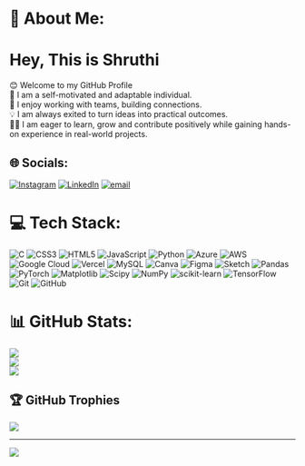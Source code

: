# 💫 About Me:
# Hey, This is Shruthi

😊 Welcome to my GitHub Profile<br>
🧠 I am a self-motivated and adaptable individual.<br>
🙌 I enjoy working with teams, building connections.<br>
💡 I am always exited to turn ideas into practical outcomes.<br>
👩‍🎓 I am eager to learn, grow and contribute positively while gaining hands-on experience in real-world projects.


## 🌐 Socials:
[![Instagram](https://img.shields.io/badge/Instagram-%23E4405F.svg?logo=Instagram&logoColor=whitehttps://www.instagram.com/hiremath_shruthi_17?igsh=OW5lOGU0NHk2c202)](https://instagram.com/hiremath_shruthi_17) [![LinkedIn](https://img.shields.io/badge/LinkedIn-%230077B5.svg?logo=linkedin&logoColor=white)]([https://www.linkedin.com/in/shruthi-hiremath-b969ba268?utm_source=share&utm_campaign=share_via&utm_content=profile&utm_medium=android_app]) [![email](https://img.shields.io/badge/Email-D14836?logo=gmail&logoColor=white)](mailto:shruthihiremath17@gmail.com) 

# 💻 Tech Stack:
![C](https://img.shields.io/badge/c-%2300599C.svg?style=for-the-badge&logo=c&logoColor=white) ![CSS3](https://img.shields.io/badge/css3-%231572B6.svg?style=for-the-badge&logo=css3&logoColor=white) ![HTML5](https://img.shields.io/badge/html5-%23E34F26.svg?style=for-the-badge&logo=html5&logoColor=white) ![JavaScript](https://img.shields.io/badge/javascript-%23323330.svg?style=for-the-badge&logo=javascript&logoColor=%23F7DF1E) ![Python](https://img.shields.io/badge/python-3670A0?style=for-the-badge&logo=python&logoColor=ffdd54) ![Azure](https://img.shields.io/badge/azure-%230072C6.svg?style=for-the-badge&logo=microsoftazure&logoColor=white) ![AWS](https://img.shields.io/badge/AWS-%23FF9900.svg?style=for-the-badge&logo=amazon-aws&logoColor=white) ![Google Cloud](https://img.shields.io/badge/GoogleCloud-%234285F4.svg?style=for-the-badge&logo=google-cloud&logoColor=white) ![Vercel](https://img.shields.io/badge/vercel-%23000000.svg?style=for-the-badge&logo=vercel&logoColor=white) ![MySQL](https://img.shields.io/badge/mysql-4479A1.svg?style=for-the-badge&logo=mysql&logoColor=white) ![Canva](https://img.shields.io/badge/Canva-%2300C4CC.svg?style=for-the-badge&logo=Canva&logoColor=white) ![Figma](https://img.shields.io/badge/figma-%23F24E1E.svg?style=for-the-badge&logo=figma&logoColor=white) ![Sketch](https://img.shields.io/badge/Sketch-FFB387?style=for-the-badge&logo=sketch&logoColor=black) ![Pandas](https://img.shields.io/badge/pandas-%23150458.svg?style=for-the-badge&logo=pandas&logoColor=white) ![PyTorch](https://img.shields.io/badge/PyTorch-%23EE4C2C.svg?style=for-the-badge&logo=PyTorch&logoColor=white) ![Matplotlib](https://img.shields.io/badge/Matplotlib-%23ffffff.svg?style=for-the-badge&logo=Matplotlib&logoColor=black) ![Scipy](https://img.shields.io/badge/SciPy-%230C55A5.svg?style=for-the-badge&logo=scipy&logoColor=%white) ![NumPy](https://img.shields.io/badge/numpy-%23013243.svg?style=for-the-badge&logo=numpy&logoColor=white) ![scikit-learn](https://img.shields.io/badge/scikit--learn-%23F7931E.svg?style=for-the-badge&logo=scikit-learn&logoColor=white) ![TensorFlow](https://img.shields.io/badge/TensorFlow-%23FF6F00.svg?style=for-the-badge&logo=TensorFlow&logoColor=white) ![Git](https://img.shields.io/badge/git-%23F05033.svg?style=for-the-badge&logo=git&logoColor=white) ![GitHub](https://img.shields.io/badge/github-%23121011.svg?style=for-the-badge&logo=github&logoColor=white)
# 📊 GitHub Stats:
![](https://github-readme-stats.vercel.app/api?username=ShruthiH-2004&theme=dark&hide_border=false&include_all_commits=false&count_private=false)<br/>
![](https://nirzak-streak-stats.vercel.app/?user=ShruthiH-2004&theme=dark&hide_border=false)<br/>
![](https://github-readme-stats.vercel.app/api/top-langs/?username=ShruthiH-2004&theme=dark&hide_border=false&include_all_commits=false&count_private=false&layout=compact)

## 🏆 GitHub Trophies
![](https://github-profile-trophy.vercel.app/?username=ShruthiH-2004&theme=radical&no-frame=false&no-bg=false&margin-w=4)


---
[![](https://visitcount.itsvg.in/api?id=ShruthiH-2004&icon=0&color=8)](https://visitcount.itsvg.in)

<!-- Proudly created with GPRM ( https://gprm.itsvg.in ) -->
